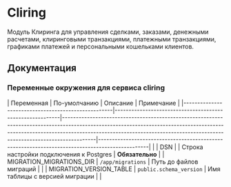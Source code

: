 # Cliring
Модуль Клиринга для управления сделками, заказами, денежными расчетами, клиринговыми транзакциями, платежными транзакциями, графиками платежей и персональными кошельками клиентов.

## Документация

### Переменные окружения для сервиса cliring


| Переменная                                         | По-умолчанию                                             | Описание                                                                                                                                                                                                                                             | Примечание                                                                                     |
|----------------------------------------------------|----------------------------------------------------------|------------------------------------------------------------------------------------------------------------------------------------------------------------------------------------------------------------------------------------------------------|------------------------------------------------------------------------------------------------|                                                                              |
| DSN                                                |                                                          | Строка настройки подключения к Postgres                                                                                                                                                                                                              | **Обязательно**                                                                                |
| MIGRATION_MIGRATIONS_DIR                           | `/app/migrations`                                        | Путь до файлов миграций                                                                                                                                                                                                                              |                                                                                                |
| MIGRATION_VERSION_TABLE                            | `public.schema_version`                                  | Имя таблицы с версией миграции                                                                                                                                                                                                                       |                                                                                                |
